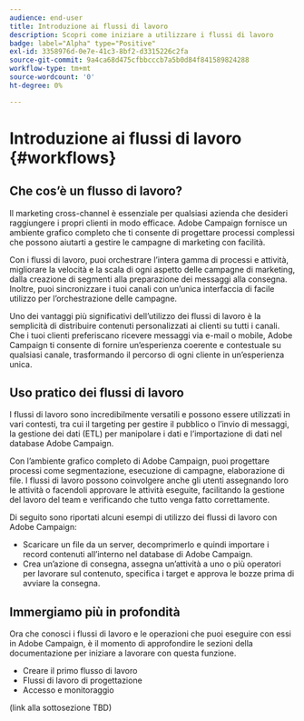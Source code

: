 ```yaml
---
audience: end-user
title: Introduzione ai flussi di lavoro
description: Scopri come iniziare a utilizzare i flussi di lavoro
badge: label="Alpha" type="Positive"
exl-id: 3358976d-0e7e-41c3-8bf2-d3315226c2fa
source-git-commit: 9a4ca68d475cfbbcccb7a5b0d84f841589824288
workflow-type: tm+mt
source-wordcount: '0'
ht-degree: 0%

---
```


# Introduzione ai flussi di lavoro {#workflows}

## Che cos’è un flusso di lavoro?

Il marketing cross-channel è essenziale per qualsiasi azienda che desideri raggiungere i propri clienti in modo efficace. Adobe Campaign fornisce un ambiente grafico completo che ti consente di progettare processi complessi che possono aiutarti a gestire le campagne di marketing con facilità.

Con i flussi di lavoro, puoi orchestrare l’intera gamma di processi e attività, migliorare la velocità e la scala di ogni aspetto delle campagne di marketing, dalla creazione di segmenti alla preparazione dei messaggi alla consegna. Inoltre, puoi sincronizzare i tuoi canali con un’unica interfaccia di facile utilizzo per l’orchestrazione delle campagne.

Uno dei vantaggi più significativi dell’utilizzo dei flussi di lavoro è la semplicità di distribuire contenuti personalizzati ai clienti su tutti i canali. Che i tuoi clienti preferiscano ricevere messaggi via e-mail o mobile, Adobe Campaign ti consente di fornire un’esperienza coerente e contestuale su qualsiasi canale, trasformando il percorso di ogni cliente in un’esperienza unica.

## Uso pratico dei flussi di lavoro

I flussi di lavoro sono incredibilmente versatili e possono essere utilizzati in vari contesti, tra cui il targeting per gestire il pubblico o l’invio di messaggi, la gestione dei dati (ETL) per manipolare i dati e l’importazione di dati nel database Adobe Campaign.

Con l’ambiente grafico completo di Adobe Campaign, puoi progettare processi come segmentazione, esecuzione di campagne, elaborazione di file. I flussi di lavoro possono coinvolgere anche gli utenti assegnando loro le attività o facendoli approvare le attività eseguite, facilitando la gestione del lavoro del team e verificando che tutto venga fatto correttamente.

Di seguito sono riportati alcuni esempi di utilizzo dei flussi di lavoro con Adobe Campaign:

* Scaricare un file da un server, decomprimerlo e quindi importare i record contenuti all’interno nel database di Adobe Campaign.
* Crea un’azione di consegna, assegna un’attività a uno o più operatori per lavorare sul contenuto, specifica i target e approva le bozze prima di avviare la consegna.

## Immergiamo più in profondità

Ora che conosci i flussi di lavoro e le operazioni che puoi eseguire con essi in Adobe Campaign, è il momento di approfondire le sezioni della documentazione per iniziare a lavorare con questa funzione.

* Creare il primo flusso di lavoro
* Flussi di lavoro di progettazione
* Accesso e monitoraggio

(link alla sottosezione TBD)
